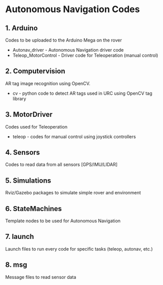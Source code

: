 # Autonomous Navigation Codes
## 1. Arduino
Codes to be uploaded to the Arduino Mega on the rover
- Autonav_driver - Autonomous Navigation driver code
- Teleop_MotorControl - Driver code for Teleoperation (manual control)
## 2. Computervision
AR tag image recognition using OpenCV.
- cv - python code to detect AR tags used in URC using OpenCV tag library
## 3. MotorDriver
Codes used for Teleoperation
- teleop - codes for manual control using joystick controllers
## 4. Sensors
Codes to read data from all sensors [GPS/IMU/LIDAR]
## 5. Simulations
Rviz/Gazebo packages to simulate simple rover and environment
## 6. StateMachines
Template nodes to be used for Autonomous Navigation
## 7. launch
Launch files to run every code for specific tasks (teleop, autonav, etc.)
## 8. msg
Message files to read sensor data
